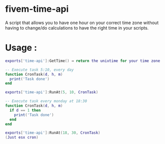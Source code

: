 # fivem-time-api
A script that allows you to have one hour on your correct time zone without having to change/do calculations to have the right time in your scripts.

# Usage :
```lua
exports['time-api']:GetTime() → return the unixtime for your time zone

-- Execute task 5:10, every day
function CronTask(d, h, m)
  print('Task done')
end

exports['time-api']:RunAt(5, 10, CronTask)

-- Execute task every monday at 18:30
function CronTask(d, h, m)
  if d == 1 then
    print('Task done')
  end
end

exports['time-api']:RunAt(18, 30, CronTask)
(Just esx cron)
```
